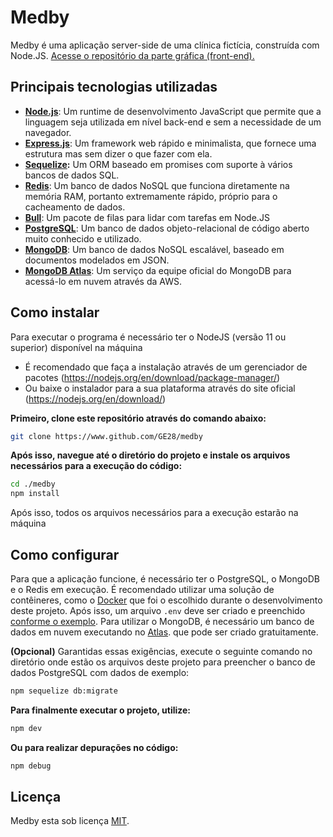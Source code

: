 
# Medby
Medby é uma aplicação server-side de uma clínica fictícia, construída com Node.JS. 
[Acesse o repositório da parte gráfica (front-end).](https://github.com/GE28/medby-web)

## Principais tecnologias utilizadas 
* **[Node.js](https://nodejs.org/pt-br/)**: Um runtime de desenvolvimento JavaScript que permite que a linguagem seja utilizada em nível back-end e sem a necessidade de um navegador.
* **[Express.js](https://expressjs.com/pt-br/)**: Um framework web rápido e minimalista, que fornece uma estrutura mas sem dizer o que fazer com ela.
* **[Sequelize](https://sequelize.org/):** Um ORM baseado em promises com suporte à vários bancos de dados SQL.
* **[Redis](https://redis.io/)**: Um banco de dados NoSQL que funciona diretamente na memória RAM, portanto extremamente rápido, próprio para o cacheamento de dados.
* **[Bull](https://github.com/OptimalBits/bull)**: Um pacote de filas para lidar com tarefas em Node.JS
* **[PostgreSQL](https://www.postgresql.org/)**: Um banco de dados objeto-relacional de código aberto muito conhecido e utilizado.
* **[MongoDB](https://www.mongodb.com/)**: Um banco de dados NoSQL escalável, baseado em documentos modelados em JSON.
* **[MongoDB Atlas](https://www.mongodb.com/atlas/database)**: Um serviço da equipe oficial do MongoDB para acessá-lo em nuvem através da AWS.

## Como instalar

Para executar o programa é necessário ter o NodeJS (versão 11 ou superior) disponível na máquina

* É recomendado que faça a instalação através de um gerenciador de pacotes (https://nodejs.org/en/download/package-manager/)
* Ou baixe o instalador para a sua plataforma através do site oficial (https://nodejs.org/en/download/)

**Primeiro, clone este repositório através do comando abaixo:**
```bash
git clone https://www.github.com/GE28/medby
```

**Após isso, navegue até o diretório do projeto e instale os arquivos necessários para a execução do código:**
```bash
cd ./medby
npm install
```
Após isso, todos os arquivos necessários para a execução estarão na máquina

## Como configurar
Para que a aplicação funcione, é necessário ter o PostgreSQL, o MongoDB e o Redis em execução. É recomendado utilizar uma solução de contêineres, como o [Docker](https://www.docker.com/) que foi o escolhido durante o desenvolvimento deste projeto. Após isso, um arquivo `.env` deve ser criado e preenchido [conforme o exemplo](./env.example). Para utilizar o MongoDB, é necessário um banco de dados em nuvem executando no [Atlas](https://www.mongodb.com/atlas/database). que pode ser criado gratuitamente.

**(Opcional)** Garantidas essas exigências, execute o seguinte comando no diretório onde estão os arquivos deste projeto para preencher o banco de dados PostgreSQL com dados de exemplo:
```bash
npm sequelize db:migrate
```

**Para finalmente executar o projeto, utilize:**
```bash
npm dev
```

**Ou para realizar depurações no código:**
```bash
npm debug
```

## Licença

Medby esta sob licença [MIT](./LICENSE).

